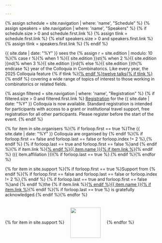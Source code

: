 ```yaml
---

---
```


{% assign schedule = site.navigation | where: 'name', "Schedule" %}
{% assign speakers = site.navigation | where: 'name', "Speakers" %}
{% if schedule.size > 0 and schedule.first.link %}
  {% assign tlink = schedule.first.link %}
{% elsif speakers.size > 0 and speakers.first.link %}
  {% assign tlink = speakers.first.link %}
{% endif %}

{{ site.date | date: "%Y" }} sees the {% assign r = site.edition | modulo: 10 %}{% case r %}{% when 1 %}{{ site.edition }}st{% when 2 %}{{ site.edition }}nd{% when 3 %}{{ site.edition }}rd{% else %}{{ site.edition }}th{% endcase %} year of the Colloquia in Combinatorics. Like every year, the 2025 Colloquia feature {% if tlink %}<a href="{{ tlink | relative_url }}">{% endif %}twelve talks{% if tlink %}</a>{% endif %} covering a wide range of topics of interest to those working in combinatorics or related fields.

{% assign filtered = site.navigation | where: 'name', "Registration" %}
{% if filtered.size > 0 and filtered.first.link %}
<a href="{{ filtered.first.link }}">Registration</a> for the {{ site.date | date: "%Y" }} Colloquia is now available. Standard registration is intended for participants with access to a grant or institutional travel support, free registration for all other participants. Please register before the start of the event.
{% endif %}

{% for item in site.organisers %}{% if forloop.first == true %}The {{ site.date | date: "%Y" }} Colloquia are organised by {% endif %}{% if forloop.first == false and forloop.last == false or forloop.index != 2 %},{% endif %} {% if forloop.last == true and forloop.first == false %}and {% endif %}{% if item.link %}<a href="{{ item.link }}">{% endif %}{{ item.name }}{% if item.link %}</a>{% endif %} ({{ item.affiliation }}){% if forloop.last == true %}.{% endif %}{% endfor %}

{% for item in site.support %}{% if forloop.first == true %}Support from {% endif %}{% if forloop.first == false and forloop.last == false or forloop.index != 2 %},{% endif %} {% if forloop.last == true and forloop.first == false %}and {% endif %}the {% if item.link %}<a href="{{ item.link }}">{% endif %}{{ item.name }}{% if item.link %}</a>{% endif %}{% if forloop.last == true %} is gratefully acknowledged.{% endif %}{% endfor %}

{% for item in site.support %}<img src="./assets/images/{{ item.logo }}" height="100" style="vertical-align:middle;padding:20px;">{% endfor %}
